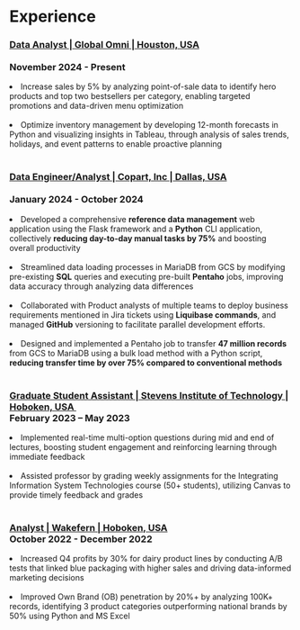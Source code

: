 # Experience

  ### <ins><b>Data Analyst | Global Omni | Houston, USA</ins> &emsp;&emsp;&emsp;&emsp;&emsp;&emsp;&emsp;&emsp;&emsp;&emsp;&emsp; </br>November 2024 - Present</b>
  <li>Increase sales by 5% by analyzing point-of-sale data to identify hero products and top two bestsellers per category, enabling targeted promotions and data-driven menu optimization</li>
  </br>
<li>Optimize inventory management by developing 12-month forecasts in Python and visualizing insights in Tableau, through analysis of sales trends, holidays, and event patterns to enable proactive planning</li> 
</br>


  ### <ins><b>Data Engineer/Analyst | Copart, Inc | Dallas, USA</ins> &emsp;&emsp;&emsp;&emsp;&emsp;&emsp;&emsp;&emsp;</br>January 2024 - October 2024</b>
  <li>Developed a comprehensive <b>reference data management</b> web application using the Flask framework and a <b>Python</b> CLI application, collectively <b>reducing day-to-day manual tasks by 75%</b> and boosting overall productivity</li>
  </br>
<li>Streamlined data loading processes in MariaDB from GCS by modifying pre-existing <b>SQL</b> queries and executing pre-built <b>Pentaho</b> jobs, improving data accuracy through analyzing data differences</li> 
</br>
<li>Collaborated with Product analysts of multiple teams to deploy business requirements mentioned in Jira tickets using <b>Liquibase commands</b>, and managed <b>GitHub</b> versioning to facilitate parallel development efforts.</li>
</br>
<li>Designed and implemented a Pentaho job to transfer <b>47 million records</b> from GCS to MariaDB using a bulk load method with a Python script, <b>reducing transfer time by over 75% compared to conventional methods</b></li>
</br>

  ### <ins><b>Graduate Student Assistant | Stevens Institute of Technology | Hoboken, USA </ins> &emsp;&thinsp;&thinsp;</br>February 2023 – May 2023</b>
  <li>Implemented real-time multi-option questions during mid and end of lectures, boosting student engagement and reinforcing learning through immediate feedback</li>
  </br>
<li>Assisted professor by grading weekly assignments for the Integrating Information System Technologies course (50+ students), utilizing Canvas to provide timely feedback and grades</li> 
</br>


 ### <ins><b>Analyst | Wakefern | Hoboken, USA</ins> &emsp;&emsp;&emsp;&emsp;&emsp;&emsp;&emsp;&emsp;&emsp;&emsp;&emsp;&emsp;&emsp; </br>October 2022 - December 2022</b>
  <li>Increased Q4 profits by 30% for dairy product lines by conducting A/B tests that linked blue packaging with higher sales and driving data-informed marketing decisions</li>
  </br>
<li>Improved Own Brand (OB) penetration by 20%+ by analyzing 100K+ records, identifying 3 product categories outperforming national brands by 50% using Python and MS Excel</li> 
</br>


